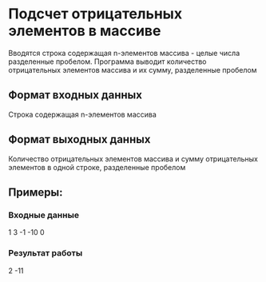 # Подсчет отрицательных элементов в массиве
Вводятся строка содержащая n-элементов массива - целые числа 
разделенные пробелом. 
Программа выводит количество отрицательных элементов массива и их сумму,
разделенные пробелом

## Формат входных данных
Строка содержащая n-элементов массива
## Формат выходных данных
Количество отрицательных элементов массива и 
сумму отрицательных элементов в одной строке, разделенные пробелом 

## Примеры:
### Входные данные
1 3 -1 -10 0  
### Результат работы
2 -11